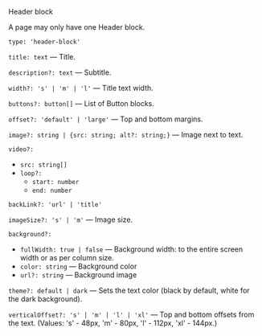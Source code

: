 Header block

A page may only have one Header block.

`type: 'header-block'`

`title: text` — Title.

`description?: text` — Subtitle.

`width?: 's' | 'm' | 'l'` — Title text width.

`buttons?: button[]` — List of Button blocks.

`offset?: 'default' | 'large'` — Top and bottom margins.

`image?: string | {src: string; alt?: string;}` — Image next to text.

`video?:`

- `src: string[]`
- `loop?:`
  - `start: number`
  - `end: number`

`backLink?: 'url' | 'title'`

`imageSize?: 's' | 'm'` — Image size.

`background?:`

- `fullWidth: true | false` — Background width: to the entire screen width or as per column size.
- `color: string` — Background color
- `url?: string` — Background image

`theme?: default | dark` — Sets the text color (black by default, white for the dark background).

`verticalOffset?: 's' | 'm' | 'l' | 'xl'` — Top and bottom offsets from the text. (Values: 's' - 48px, 'm' - 80px, 'l' - 112px, 'xl' - 144px.)
